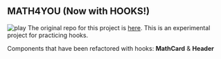 ## MATH4YOU (Now with HOOKS!)
![play](https://media.giphy.com/media/lSClnBHdPka1IILgl7/giphy.gif)
The original repo for this project is [here](https://github.com/kaylaewood/math4you).
This is an experimental project for practicing hooks.

Components that have been refactored with hooks: **MathCard** & **Header**


